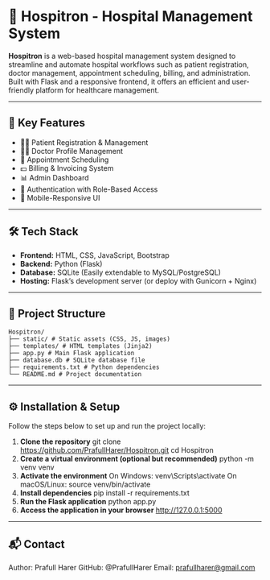 # 🏥 Hospitron - Hospital Management System

**Hospitron** is a web-based hospital management system designed to streamline and automate hospital workflows such as patient registration, doctor management, appointment scheduling, billing, and administration. Built with Flask and a responsive frontend, it offers an efficient and user-friendly platform for healthcare management.

---

## 🚀 Key Features

- 🧑‍⚕️ Patient Registration & Management  
- 👨‍⚕️ Doctor Profile Management  
- 📅 Appointment Scheduling  
- 💵 Billing & Invoicing System  
- 📊 Admin Dashboard  
- 🔐 Authentication with Role-Based Access  
- 📱 Mobile-Responsive UI  

---

## 🛠️ Tech Stack

- **Frontend:** HTML, CSS, JavaScript, Bootstrap  
- **Backend:** Python (Flask)  
- **Database:** SQLite (Easily extendable to MySQL/PostgreSQL)  
- **Hosting:** Flask’s development server (or deploy with Gunicorn + Nginx)

---

## 📁 Project Structure

	Hospitron/
	├── static/ # Static assets (CSS, JS, images)
	├── templates/ # HTML templates (Jinja2)
	├── app.py # Main Flask application
	├── database.db # SQLite database file
	├── requirements.txt # Python dependencies
	└── README.md # Project documentation

---

## ⚙️ Installation & Setup

Follow the steps below to set up and run the project locally:

1. **Clone the repository**
	git clone https://github.com/PrafullHarer/Hospitron.git
	cd Hospitron
3. **Create a virtual environment (optional but recommended)**
	python -m venv venv
4. **Activate the environment**
	On Windows:
		venv\Scripts\activate
	On macOS/Linux:
		source venv/bin/activate
5. **Install dependencies**
	pip install -r requirements.txt
6. **Run the Flask application**
	python app.py
7. **Access the application in your browser**
	http://127.0.0.1:5000

---
## 📬 Contact

Author: Prafull Harer
GitHub: @PrafullHarer
Email: prafullharer@gmail.com
